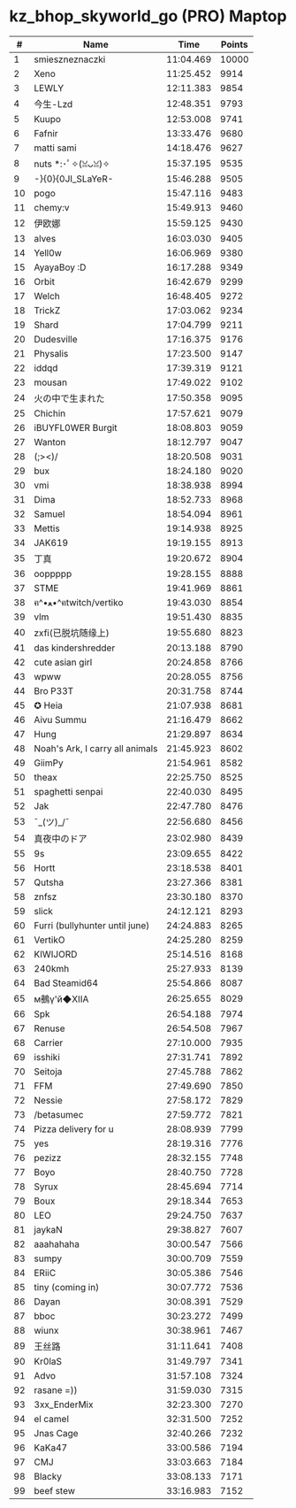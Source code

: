 # kz_bhop_skyworld_go (PRO) Maptop

|  # | Name | Time | Points |
|-------------- | -------------- | -------------- | -------------- | 
| 1 | smieszneznaczki | 11:04.469 | 10000 | 
| 2 | Xeno | 11:25.452 | 9914 | 
| 3 | LEWLY | 12:11.383 | 9854 | 
| 4 | 今生-Lzd | 12:48.351 | 9793 | 
| 5 | Kuupo | 12:53.008 | 9741 | 
| 6 | Fafnir | 13:33.476 | 9680 | 
| 7 | matti sami | 14:18.476 | 9627 | 
| 8 | nuts *:･ﾟ✧(ꈍᴗꈍ)✧ | 15:37.195 | 9535 | 
| 9 | -}{0}{0JI_SLaYeR- | 15:46.288 | 9505 | 
| 10 | pogo | 15:47.116 | 9483 | 
| 11 | chemy:v | 15:49.913 | 9460 | 
| 12 | 伊欧娜 | 15:59.125 | 9430 | 
| 13 | alves | 16:03.030 | 9405 | 
| 14 | Yell0w | 16:06.969 | 9380 | 
| 15 | AyayaBoy :D | 16:17.288 | 9349 | 
| 16 | Orbit | 16:42.679 | 9299 | 
| 17 | Welch | 16:48.405 | 9272 | 
| 18 | TrickZ | 17:03.062 | 9234 | 
| 19 | Shard | 17:04.799 | 9211 | 
| 20 | Dudesville | 17:16.375 | 9176 | 
| 21 | Physalis | 17:23.500 | 9147 | 
| 22 | iddqd | 17:39.319 | 9121 | 
| 23 | mousan | 17:49.022 | 9102 | 
| 24 | 火の中で生まれた | 17:50.358 | 9095 | 
| 25 | Chichin | 17:57.621 | 9079 | 
| 26 | iBUYFL0WER Burgit | 18:08.803 | 9059 | 
| 27 | Wanton | 18:12.797 | 9047 | 
| 28 | (;><)/ | 18:20.508 | 9031 | 
| 29 | bux | 18:24.180 | 9020 | 
| 30 | vmi | 18:38.938 | 8994 | 
| 31 | Dima | 18:52.733 | 8968 | 
| 32 | Samuel | 18:54.094 | 8961 | 
| 33 | Mettis | 19:14.938 | 8925 | 
| 34 | JAK619 | 19:19.155 | 8913 | 
| 35 | 丁真 | 19:20.672 | 8904 | 
| 36 | ooppppp | 19:28.155 | 8888 | 
| 37 | STME | 19:41.969 | 8861 | 
| 38 | ฅ^•ﻌ•^ฅtwitch/vertiko | 19:43.030 | 8854 | 
| 39 | vlm | 19:51.430 | 8835 | 
| 40 | zxfi(已脱坑随缘上) | 19:55.680 | 8823 | 
| 41 | das kindershredder | 20:13.188 | 8790 | 
| 42 | cute asian girl | 20:24.858 | 8766 | 
| 43 | wpww | 20:28.055 | 8756 | 
| 44 | Bro P33T | 20:31.758 | 8744 | 
| 45 | ✪ Heia | 21:07.938 | 8681 | 
| 46 | Aivu Summu | 21:16.479 | 8662 | 
| 47 | Hung | 21:29.897 | 8634 | 
| 48 | Noah's Ark, I carry all animals | 21:45.923 | 8602 | 
| 49 | GiimPy | 21:54.961 | 8582 | 
| 50 | theax | 22:25.750 | 8525 | 
| 51 | spaghetti senpai | 22:40.030 | 8495 | 
| 52 | Jak | 22:47.780 | 8476 | 
| 53 | ¯\_(ツ)_/¯ | 22:56.680 | 8456 | 
| 54 | 真夜中のドア | 23:02.980 | 8439 | 
| 55 | 9s | 23:09.655 | 8422 | 
| 56 | Hortt | 23:18.538 | 8401 | 
| 57 | Qutsha | 23:27.366 | 8381 | 
| 58 | znfsz | 23:30.180 | 8370 | 
| 59 | slick | 24:12.121 | 8293 | 
| 60 | Furri (bullyhunter until june) | 24:24.883 | 8265 | 
| 61 | VertikO | 24:25.280 | 8259 | 
| 62 | KIWIJORD | 25:14.516 | 8168 | 
| 63 | 240kmh | 25:27.933 | 8139 | 
| 64 | Bad Steamid64 | 25:54.866 | 8087 | 
| 65 |  м鵺γ'й◆ⅫA | 26:25.655 | 8029 | 
| 66 | Spk | 26:54.188 | 7974 | 
| 67 | Renuse | 26:54.508 | 7967 | 
| 68 | Carrier | 27:10.000 | 7935 | 
| 69 | isshiki | 27:31.741 | 7892 | 
| 70 | Seitoja | 27:45.788 | 7862 | 
| 71 | FFM | 27:49.690 | 7850 | 
| 72 | Nessie | 27:58.172 | 7829 | 
| 73 | /betasumec | 27:59.772 | 7821 | 
| 74 | Pizza delivery for u | 28:08.939 | 7799 | 
| 75 | yes | 28:19.316 | 7776 | 
| 76 | pezizz | 28:32.155 | 7748 | 
| 77 | Boyo | 28:40.750 | 7728 | 
| 78 | Syrux | 28:45.694 | 7714 | 
| 79 | Boux | 29:18.344 | 7653 | 
| 80 | LEO | 29:24.750 | 7637 | 
| 81 | jaykaN | 29:38.827 | 7607 | 
| 82 | aaahahaha | 30:00.547 | 7566 | 
| 83 | sumpy | 30:00.709 | 7559 | 
| 84 | ERiiC | 30:05.386 | 7546 | 
| 85 | tiny (coming in) | 30:07.772 | 7536 | 
| 86 | Dayan | 30:08.391 | 7529 | 
| 87 | bboc | 30:23.272 | 7499 | 
| 88 | wiunx | 30:38.961 | 7467 | 
| 89 | 王丝路 | 31:11.641 | 7408 | 
| 90 | Kr0laS | 31:49.797 | 7341 | 
| 91 | Advo | 31:57.108 | 7324 | 
| 92 | rasane =)) | 31:59.030 | 7315 | 
| 93 | 3xx_EnderMix | 32:23.300 | 7270 | 
| 94 | el camel | 32:31.500 | 7252 | 
| 95 | Jnas Cage | 32:40.266 | 7232 | 
| 96 | KaKa47 | 33:00.586 | 7194 | 
| 97 | CMJ | 33:03.663 | 7184 | 
| 98 | Blacky | 33:08.133 | 7171 | 
| 99 | beef stew | 33:16.983 | 7152 | 

